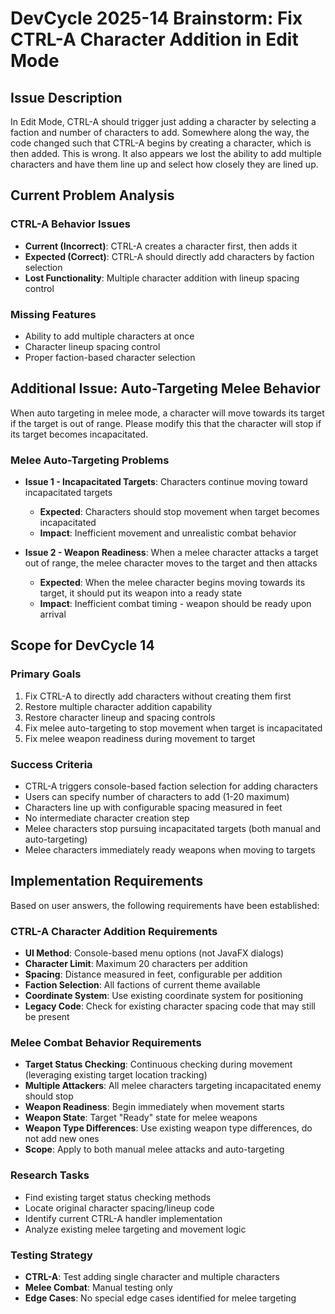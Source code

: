# DevCycle 2025-14 Brainstorm: Fix CTRL-A Character Addition in Edit Mode

## Issue Description

In Edit Mode, CTRL-A should trigger just adding a character by selecting a faction and number of characters to add. Somewhere along the way, the code changed such that CTRL-A begins by creating a character, which is then added. This is wrong. It also appears we lost the ability to add multiple characters and have them line up and select how closely they are lined up.

## Current Problem Analysis

### CTRL-A Behavior Issues
- **Current (Incorrect)**: CTRL-A creates a character first, then adds it
- **Expected (Correct)**: CTRL-A should directly add characters by faction selection
- **Lost Functionality**: Multiple character addition with lineup spacing control

### Missing Features
- Ability to add multiple characters at once
- Character lineup spacing control
- Proper faction-based character selection

## Additional Issue: Auto-Targeting Melee Behavior

When auto targeting in melee mode, a character will move towards its target if the target is out of range. Please modify this that the character will stop if its target becomes incapacitated.

### Melee Auto-Targeting Problems
- **Issue 1 - Incapacitated Targets**: Characters continue moving toward incapacitated targets
  - **Expected**: Characters should stop movement when target becomes incapacitated
  - **Impact**: Inefficient movement and unrealistic combat behavior

- **Issue 2 - Weapon Readiness**: When a melee character attacks a target out of range, the melee character moves to the target and then attacks
  - **Expected**: When the melee character begins moving towards its target, it should put its weapon into a ready state
  - **Impact**: Inefficient combat timing - weapon should be ready upon arrival

## Scope for DevCycle 14

### Primary Goals
1. Fix CTRL-A to directly add characters without creating them first
2. Restore multiple character addition capability
3. Restore character lineup and spacing controls
4. Fix melee auto-targeting to stop movement when target is incapacitated
5. Fix melee weapon readiness during movement to target

### Success Criteria
- CTRL-A triggers console-based faction selection for adding characters
- Users can specify number of characters to add (1-20 maximum)
- Characters line up with configurable spacing measured in feet
- No intermediate character creation step
- Melee characters stop pursuing incapacitated targets (both manual and auto-targeting)
- Melee characters immediately ready weapons when moving to targets

## Implementation Requirements

Based on user answers, the following requirements have been established:

### CTRL-A Character Addition Requirements
- **UI Method**: Console-based menu options (not JavaFX dialogs)
- **Character Limit**: Maximum 20 characters per addition
- **Spacing**: Distance measured in feet, configurable per addition
- **Faction Selection**: All factions of current theme available
- **Coordinate System**: Use existing coordinate system for positioning
- **Legacy Code**: Check for existing character spacing code that may still be present

### Melee Combat Behavior Requirements
- **Target Status Checking**: Continuous checking during movement (leveraging existing target location tracking)
- **Multiple Attackers**: All melee characters targeting incapacitated enemy should stop
- **Weapon Readiness**: Begin immediately when movement starts
- **Weapon State**: Target "Ready" state for melee weapons
- **Weapon Type Differences**: Use existing weapon type differences, do not add new ones
- **Scope**: Apply to both manual melee attacks and auto-targeting

### Research Tasks
- Find existing target status checking methods
- Locate original character spacing/lineup code
- Identify current CTRL-A handler implementation
- Analyze existing melee targeting and movement logic

### Testing Strategy
- **CTRL-A**: Test adding single character and multiple characters
- **Melee Combat**: Manual testing only
- **Edge Cases**: No special edge cases identified for melee targeting